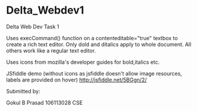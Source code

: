 Delta_Webdev1
=============

Delta Web Dev Task 1

Uses execCommand() function on a contenteditable="true" textbox to create a rich text editor.
Only dold and ditalics apply to whole document.
All others work like a regular text editor.

Uses icons from mozilla's developer guides for bold,italics etc.

JSfiddle demo (without icons as jsfiddle doesn't allow image resources, labels are provided on hover)
http://jsfiddle.net/5BGgn/2/

Submitted by:

Gokul B Prasad
106113028
CSE
